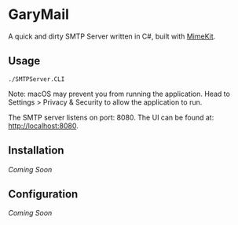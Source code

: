 # GaryMail
A quick and dirty SMTP Server written in C#, built with [MimeKit](https://github.com/jstedfast/MimeKit). 

## Usage
`./SMTPServer.CLI`

Note: macOS may prevent you from running the application. Head to Settings > Privacy & Security to allow the application to run.

The SMTP server listens on port: 8080.
The UI can be found at: [http://localhost:8080](http://localhost:8080).

## Installation
_Coming Soon_

## Configuration
_Coming Soon_
